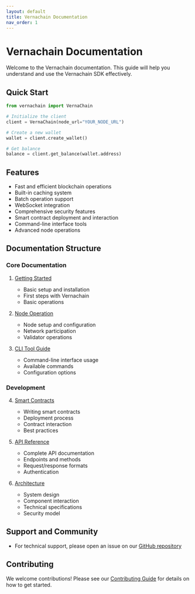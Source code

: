 ```yaml
---
layout: default
title: Vernachain Documentation
nav_order: 1
---
```


# Vernachain Documentation

Welcome to the Vernachain documentation. This guide will help you understand and use the Vernachain SDK effectively.

## Quick Start

```python
from vernachain import VernaChain

# Initialize the client
client = VernaChain(node_url="YOUR_NODE_URL")

# Create a new wallet
wallet = client.create_wallet()

# Get balance
balance = client.get_balance(wallet.address)
```

## Features

- Fast and efficient blockchain operations
- Built-in caching system
- Batch operation support
- WebSocket integration
- Comprehensive security features
- Smart contract deployment and interaction
- Command-line interface tools
- Advanced node operations

## Documentation Structure

### Core Documentation
1. [Getting Started](./getting-started.md)
   - Basic setup and installation
   - First steps with Vernachain
   - Basic operations

2. [Node Operation](./node-operation.md)
   - Node setup and configuration
   - Network participation
   - Validator operations

3. [CLI Tool Guide](./cli-tool.md)
   - Command-line interface usage
   - Available commands
   - Configuration options

### Development
4. [Smart Contracts](./smart-contracts.md)
   - Writing smart contracts
   - Deployment process
   - Contract interaction
   - Best practices

5. [API Reference](./api-reference.md)
   - Complete API documentation
   - Endpoints and methods
   - Request/response formats
   - Authentication

6. [Architecture](./architecture.md)
   - System design
   - Component interaction
   - Technical specifications
   - Security model

## Support and Community

- For technical support, please open an issue on our [GitHub repository](https://github.com/BronzonTech-Cloud/vernachain)


## Contributing

We welcome contributions! Please see our [Contributing Guide](https://github.com/BronzonTech-Cloud/vernachain/blob/main/CONTRIBUTING.md) for details on how to get started. 